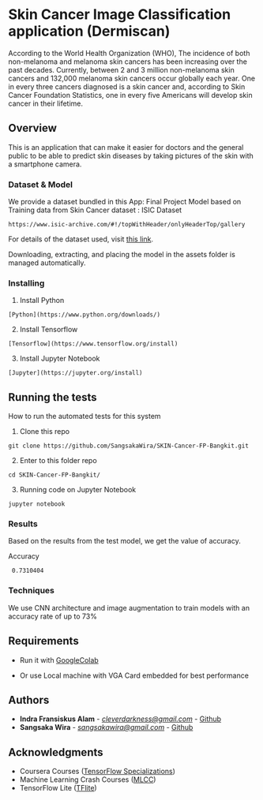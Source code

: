 # Skin Cancer Image Classification application (Dermiscan)
According to the World Health Organization (WHO), The incidence of both non-melanoma and melanoma skin cancers has been increasing over the past decades. Currently, between 2 and 3 million non-melanoma skin cancers and 132,000 melanoma skin cancers occur globally each year. One in every three cancers diagnosed is a skin cancer and, according to Skin Cancer Foundation Statistics, one in every five Americans will develop skin cancer in their lifetime.

## Overview

This is an application that can make it easier for doctors and the general public to be able to predict skin diseases by taking pictures of the skin with a smartphone camera.

### Dataset & Model

We provide a dataset bundled in this App: Final Project Model based on
Training data from Skin Cancer dataset : ISIC Dataset

```
https://www.isic-archive.com/#!/topWithHeader/onlyHeaderTop/gallery
```

For details of the dataset used, visit [this link](https://www.isic-archive.com).

Downloading, extracting, and placing the model in the assets folder is managed
automatically.

### Installing

1. Install Python
```
[Python](https://www.python.org/downloads/)
```
2. Install Tensorflow
```
[Tensorflow](https://www.tensorflow.org/install)
```

3. Install Jupyter Notebook
```
[Jupyter](https://jupyter.org/install)
```

## Running the tests

How to run the automated tests for this system

1. Clone this repo
```
git clone https://github.com/SangsakaWira/SKIN-Cancer-FP-Bangkit.git
```
2. Enter to this folder repo
```
cd SKIN-Cancer-FP-Bangkit/
```

3. Running code on Jupyter Notebook
```
jupyter notebook
```

### Results

Based on the results from the test model, we get the value of accuracy.

Accuracy
```
 0.7310404
```

### Techniques

We use CNN architecture and image augmentation to train models with an accuracy rate of up to 73%

## Requirements

*   Run it with [GoogleColab](https://colab.research.google.com/)

*   Or use Local machine with VGA Card embedded for best performance



## Authors

* **Indra Fransiskus Alam** - *cleverdarkness@gmail.com* - [Github](https://github.com/simplephi)
* **Sangsaka Wira** - *sangsakawira@gmail.com* - [Github](https://github.com/SangsakaWira)


## Acknowledgments

* Coursera Courses ([TensorFlow Specializations](https://www.coursera.org/specializations/tensorflow-in-practice))
* Machine Learning Crash Courses ([MLCC](https://developers.google.com/machine-learning/crash-course/))
* TensorFlow Lite ([TFlite](https://www.tensorflow.org/lite))
